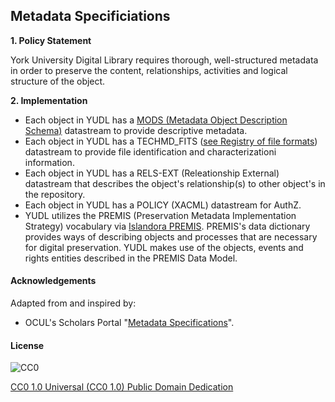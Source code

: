 ## Metadata Specificiations

**1. Policy Statement**

York University Digital Library requires thorough, well-structured metadata in order to preserve the content, relationships, activities and logical structure of the object.

**2. Implementation**

* Each object in YUDL has a [MODS (Metadata Object Description Schema)](http://www.loc.gov/standards/mods/) datastream to provide descriptive metadata.
* Each object in YUDL has a TECHMD_FITS ([see Registry of file formats](https://digital.library.yorku.ca/documentation/registry-file-formats)) datastream to provide file identification and characterizationi information.
* Each object in YUDL has a RELS-EXT (Releationship External) datastream that describes the object's relationship(s) to other object's in the repository.
* Each object in YUDL has a POLICY (XACML) datastream for AuthZ.
* YUDL utilizes the PREMIS (Preservation Metadata Implementation Strategy) vocabulary via [Islandora PREMIS](https://github.com/islandora/islandora_premis). PREMIS's data dictionary provides ways of describing objects and processes that are necessary for digital preservation. YUDL makes use of the objects, events and rights entities described in the PREMIS Data Model.

#### Acknowledgements

Adapted from and inspired by:

* OCUL's Scholars Portal "[Metadata Specifications](https://spotdocs.scholarsportal.info/display/OAIS/Metadata+Specifications)".

#### License

![CC0](https://i.creativecommons.org/p/zero/1.0/88x31.png "CC0")

[CC0 1.0 Universal (CC0 1.0) Public Domain Dedication](http://creativecommons.org/publicdomain/zero/1.0/)
